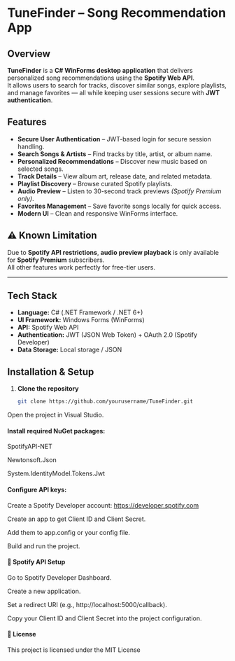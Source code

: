 #  TuneFinder – Song Recommendation App

##  Overview
**TuneFinder** is a **C# WinForms desktop application** that delivers personalized song recommendations using the **Spotify Web API**.  
It allows users to search for tracks, discover similar songs, explore playlists, and manage favorites — all while keeping user sessions secure with **JWT authentication**.  


##  Features
- **Secure User Authentication** – JWT-based login for secure session handling.
- **Search Songs & Artists** – Find tracks by title, artist, or album name.
- **Personalized Recommendations** – Discover new music based on selected songs.
- **Track Details** – View album art, release date, and related metadata.
- **Playlist Discovery** – Browse curated Spotify playlists.
- **Audio Preview** – Listen to 30-second track previews *(Spotify Premium only)*.
- **Favorites Management** – Save favorite songs locally for quick access.
- **Modern UI** – Clean and responsive WinForms interface.


## ⚠️ Known Limitation
Due to **Spotify API restrictions**, **audio preview playback** is only available for **Spotify Premium** subscribers.  
All other features work perfectly for free-tier users.

---

##  Tech Stack
- **Language:** C# (.NET Framework / .NET 6+)
- **UI Framework:** Windows Forms (WinForms)
- **API:** Spotify Web API
- **Authentication:** JWT (JSON Web Token) + OAuth 2.0 (Spotify Developer)
- **Data Storage:** Local storage / JSON

##  Installation & Setup
1. **Clone the repository**
   ```bash
   git clone https://github.com/yourusername/TuneFinder.git
Open the project in Visual Studio.

#### Install required NuGet packages:

SpotifyAPI-NET

Newtonsoft.Json

System.IdentityModel.Tokens.Jwt

#### Configure API keys:

Create a Spotify Developer account: https://developer.spotify.com

Create an app to get Client ID and Client Secret.

Add them to app.config or your config file.

Build and run the project.

#### 🔑 Spotify API Setup
Go to Spotify Developer Dashboard.

Create a new application.

Set a redirect URI (e.g., http://localhost:5000/callback).

Copy your Client ID and Client Secret into the project configuration.

#### 📄 License
This project is licensed under the MIT License
